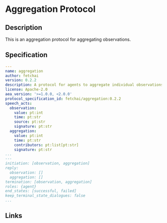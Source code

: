 # Aggregation Protocol

## Description

This is an aggregation protocol for aggregating observations.

## Specification

```yaml
---
name: aggregation
author: fetchai
version: 0.2.2
description: A protocol for agents to aggregate individual observations
license: Apache-2.0
aea_version: '>=1.0.0, <2.0.0'
protocol_specification_id: fetchai/aggregation:0.2.2
speech_acts:
  observation:
    value: pt:int
    time: pt:str
    source: pt:str
    signature: pt:str
  aggregation:
    value: pt:int
    time: pt:str
    contributors: pt:list[pt:str]
    signature: pt:str
...
---
initiation: [observation, aggregation]
reply:
  observation: []
  aggregation: []
termination: [observation, aggregation]
roles: {agent}
end_states: [successful, failed]
keep_terminal_state_dialogues: false
...
```

## Links
